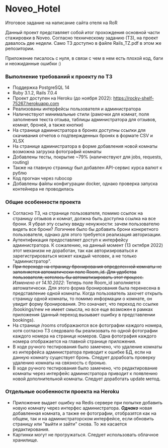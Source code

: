 # Noveo_Hotel
Итоговое задание на написание сайта отеля на RoR

Данный проект представляет собой итог прохождения основной части стажировки в Noveo.
Согласно техническому заданию (ТЗ), на проект давалось две недели. Само ТЗ доступно в файле Rails_TZ.pdf в этом же репозитории. 

Приложение писалось с нуля, в связи с чем в нем есть плохой код, баги и неожиданные ошибки :)

### Выполнение требований к проекту по ТЗ
* Поддержка PostgreSQL 14
* Ruby 3.1.2, Rails 7.0.4
* Проект доступен на Heroku (до ноября 2022): https://rocky-shelf-75267.herokuapp.com
* Реализованы интерфейсы пользователя и администратора
* Наличествуют минимальные стили (рамочки для комнат, поля заполнения текста отзыва, таблицы администратора для отзывов, комнат, броней, а также кнопки)
* На странице администратора в бронях доступны ссылки для скачивания отчетов о подтвержденных бронях в формате CSV и XLSX
* На странице администратора в форме добавления новой комнаты возможна загрузка фотографий комнаты
* Добавлены тесты, покрытие ~79% (наличествуют для jobs, requests, routing)
* Также на главную страницу был добавлен API-сервис курса валют к рублю
* Код прогнан через rubocop
* Добавлены файлы конфигурации docker, однако проверка запуска контейнера не проводилась

### Общие особенности проекта
* Согласно ТЗ, на странице пользователя, помимо ссылок на страницу отзывов и комнат, должна быть доступна ссылка на все брони. Я убрал эту ссылку ввиду ненужности: зачем пользователю видеть все брони? Логичнее было бы добавить брони конкретного пользователя, однако для этого требуется реализация авторизации.
* Аутентификация предоставляет доступ к интерфейсу администратора. К сожалению, на данный момент (13 октября 2022) этот механизм не доработан, так как авторизироваться и зарегистрироваться может каждый человек, а не только "администратор".
* ~~При переходе на страницу бронирования определенной комнаты не заполняется автоматически поле Room_id. Для удобства пользователя, хотелось бы автоматизировать этот процесс.~~
*Изменено от 14.10.2022*: Теперь поле Room_id заполняется автоматически. Для этого форма бронирования была перенесена в представление одной комнаты. Когда пользователь захочет открыть страницу одной комнаты, то помимо информации о комнате, он увидит форму бронирования. Это означает, что переход по ссылке /bookings/new не имеет смысла, но все еще возможен в рамках приложения (данный переход вызывает ошибку в представлении bookings).
* На странице /rooms отображаются все фотографии каждого номера, хотя согласно ТЗ следовало бы реализовать по одной фотографии каждого номера на странице номеров. Одна фотография каждого номера отображается на главной странице приложения.
* В ходе ручного тестирования было замечено, что удаление комнаты из интерфейса администратора приводит к ошибке БД, если на данную комнату существует бронь. Следует дорабоать проверку удалению комнаты на связность с бронью.
* В ходе ручного тестирования было замечено, что редактирование комнаты через интерфейс администратора приводит к появлению новой дополнительной комнаты. Следует доработать update метод.

### Отдельные особенности проекта на Heroku
* Приложение выдает ошибку на Redis сервере при попытке добавить новую комнату через интерфес администратора. ***Однако*** новая добавленная комната, а также ее фотографии, отобразятся как на общем, так и на администраторском интерфейсе, если обновить страницу или "выйти и зайти" снова. То же касается редактирования.
* Картинки могут не прогружаться. Следует использовать облачное хранилище.
